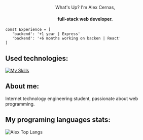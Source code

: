 <div align="center">
   <p>What's Up? I'm Alex Cernas,</p>
  <h4>full-stack web developer.</h4>
</div>

```
const Experience = [
   'backend': '+1 year | Express'
   'backend': '+6 months working on backen | React'
]
```

## Used technologies:
[![My Skills](https://skillicons.dev/icons?i=react,express,nodejs,js,html,css,mongodb,vite,postman)](https://skillicons.dev)

## About me:
<p>Internet technology engineering student, passionate about web programming.</p>

## My programing languages stats:

![Alex Top Langs](https://github-readme-stats.vercel.app/api/top-langs/?username=AlexCernas2901&layout=compact)
